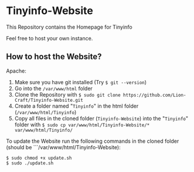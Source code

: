 # Tinyinfo-Website
This Repository contains the Homepage for Tinyinfo

Feel free to host your own instance.

## How to host the Website?
Apache:
1. Make sure you have git installed (Try ```$ git --version```)
2. Go into the ```/var/www/html``` folder
3. Clone the Repository with ```$ sudo git clone https://github.com/Lion-Craft/Tinyinfo-Website.git```
4. Create a folder named "```Tinyinfo```" in the html folder (```/var/www/html/Tinyinfo```)
5. Copy all files in the cloned folder (```Tinyinfo-Website```) into the "```Tinyinfo```" folder with ```$ sudo cp var/www/html/Tinyinfo-Website/* var/www/html/Tinyinfo/```

To update the Website run the following commands in the cloned folder (should be ```/var/www/html/Tinyinfo-Website):

```
$ sudo chmod +x update.sh
$ sudo ./update.sh
```
